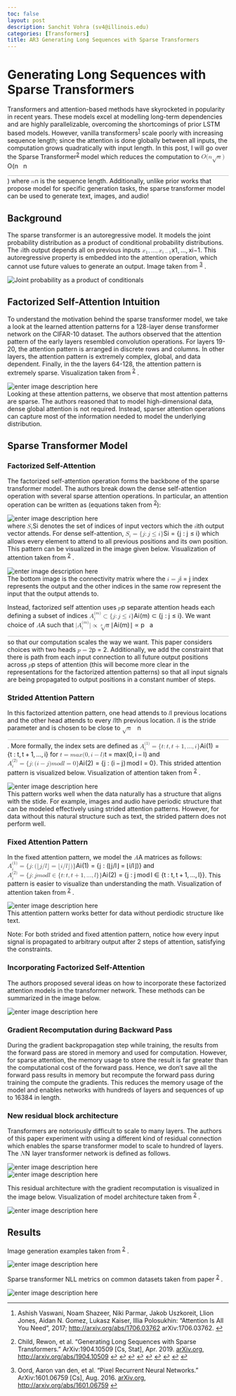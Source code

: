 ```yaml
---
toc: false 
layout: post
description: Sanchit Vohra (sv4@illinois.edu)
categories: [Transformers]
title: AR3 Generating Long Sequences with Sparse Transformers 
---
```


<div class="stackedit__html"><h1 id="generating-long-sequences-with-sparse-transformers">Generating Long Sequences with Sparse Transformers</h1>
<p>Transformers and attention-based methods have skyrocketed in popularity in recent years. These models excel at modelling long-term dependencies and are highly parallelizable, overcoming the shortcomings of prior LSTM based models. However, vanilla transformers<sup class="footnote-ref"><a href="#fn1" id="fnref1">1</a></sup> scale poorly with increasing sequence length; since the attention is done globally between all inputs, the computation grows quadratically with input length. In this post, I will go over the Sparse Transformer<sup class="footnote-ref"><a href="#fn2" id="fnref2">2</a></sup> model which reduces the computation to <span class="katex--inline"><span class="katex"><span class="katex-mathml"><math xmlns="http://www.w3.org/1998/Math/MathML"><semantics><mrow><mi>O</mi><mo stretchy="false">(</mo><mi>n</mi><msqrt><mi>n</mi></msqrt><mo stretchy="false">)</mo></mrow><annotation encoding="application/x-tex">O(n\sqrt n)</annotation></semantics></math></span><span class="katex-html" aria-hidden="true"><span class="base"><span class="strut" style="height: 1.05028em; vertical-align: -0.25em;"></span><span style="margin-right: 0.02778em;" class="mord mathnormal">O</span><span class="mopen">(</span><span class="mord mathnormal">n</span><span class="mord sqrt"><span class="vlist-t vlist-t2"><span class="vlist-r"><span class="vlist" style="height: 0.80028em;"><span class="svg-align" style="top: -3em;"><span class="pstrut" style="height: 3em;"></span><span class="mord mathnormal" style="padding-left: 0.833em;">n</span></span><span class="" style="top: -2.76028em;"><span class="pstrut" style="height: 3em;"></span><span class="hide-tail" style="min-width: 0.853em; height: 1.08em;"><svg width="400em" height="1.08em" viewBox="0 0 400000 1080" preserveAspectRatio="xMinYMin slice"><path d="M95,702
c-2.7,0,-7.17,-2.7,-13.5,-8c-5.8,-5.3,-9.5,-10,-9.5,-14
c0,-2,0.3,-3.3,1,-4c1.3,-2.7,23.83,-20.7,67.5,-54
c44.2,-33.3,65.8,-50.3,66.5,-51c1.3,-1.3,3,-2,5,-2c4.7,0,8.7,3.3,12,10
s173,378,173,378c0.7,0,35.3,-71,104,-213c68.7,-142,137.5,-285,206.5,-429
c69,-144,104.5,-217.7,106.5,-221
l0 -0
c5.3,-9.3,12,-14,20,-14
H400000v40H845.2724
s-225.272,467,-225.272,467s-235,486,-235,486c-2.7,4.7,-9,7,-19,7
c-6,0,-10,-1,-12,-3s-194,-422,-194,-422s-65,47,-65,47z
M834 80h400000v40h-400000z"></path></svg></span></span></span><span class="vlist-s">​</span></span><span class="vlist-r"><span class="vlist" style="height: 0.23972em;"><span class=""></span></span></span></span></span><span class="mclose">)</span></span></span></span></span> where <span class="katex--inline"><span class="katex"><span class="katex-mathml"><math xmlns="http://www.w3.org/1998/Math/MathML"><semantics><mrow><mi>n</mi></mrow><annotation encoding="application/x-tex">n</annotation></semantics></math></span><span class="katex-html" aria-hidden="true"><span class="base"><span class="strut" style="height: 0.43056em; vertical-align: 0em;"></span><span class="mord mathnormal">n</span></span></span></span></span> is the sequence length. Additionally, unlike prior works that propose model for specific generation tasks, the sparse transformer model can be used to generate text, images, and audio!</p>
<h2 id="background">Background</h2>
<p>The sparse transformer is an autoregressive model. It models the joint probability distribution as a product of conditional probability distributions. The <span class="katex--inline"><span class="katex"><span class="katex-mathml"><math xmlns="http://www.w3.org/1998/Math/MathML"><semantics><mrow><mi>i</mi></mrow><annotation encoding="application/x-tex">i</annotation></semantics></math></span><span class="katex-html" aria-hidden="true"><span class="base"><span class="strut" style="height: 0.65952em; vertical-align: 0em;"></span><span class="mord mathnormal">i</span></span></span></span></span>th output depends all on previous inputs <span class="katex--inline"><span class="katex"><span class="katex-mathml"><math xmlns="http://www.w3.org/1998/Math/MathML"><semantics><mrow><msub><mi>x</mi><mn>1</mn></msub><mo separator="true">,</mo><mi mathvariant="normal">.</mi><mi mathvariant="normal">.</mi><mi mathvariant="normal">.</mi><mo separator="true">,</mo><msub><mi>x</mi><mrow><mi>i</mi><mo>−</mo><mn>1</mn></mrow></msub></mrow><annotation encoding="application/x-tex">x_1, ..., x_{i-1}</annotation></semantics></math></span><span class="katex-html" aria-hidden="true"><span class="base"><span class="strut" style="height: 0.638891em; vertical-align: -0.208331em;"></span><span class="mord"><span class="mord mathnormal">x</span><span class="msupsub"><span class="vlist-t vlist-t2"><span class="vlist-r"><span class="vlist" style="height: 0.301108em;"><span class="" style="top: -2.55em; margin-left: 0em; margin-right: 0.05em;"><span class="pstrut" style="height: 2.7em;"></span><span class="sizing reset-size6 size3 mtight"><span class="mord mtight">1</span></span></span></span><span class="vlist-s">​</span></span><span class="vlist-r"><span class="vlist" style="height: 0.15em;"><span class=""></span></span></span></span></span></span><span class="mpunct">,</span><span class="mspace" style="margin-right: 0.166667em;"></span><span class="mord">...</span><span class="mpunct">,</span><span class="mspace" style="margin-right: 0.166667em;"></span><span class="mord"><span class="mord mathnormal">x</span><span class="msupsub"><span class="vlist-t vlist-t2"><span class="vlist-r"><span class="vlist" style="height: 0.311664em;"><span class="" style="top: -2.55em; margin-left: 0em; margin-right: 0.05em;"><span class="pstrut" style="height: 2.7em;"></span><span class="sizing reset-size6 size3 mtight"><span class="mord mtight"><span class="mord mathnormal mtight">i</span><span class="mbin mtight">−</span><span class="mord mtight">1</span></span></span></span></span><span class="vlist-s">​</span></span><span class="vlist-r"><span class="vlist" style="height: 0.208331em;"><span class=""></span></span></span></span></span></span></span></span></span></span>. This autoregressive property is embedded into the attention operation, which cannot use future values to generate an output. Image taken from <sup class="footnote-ref"><a href="#fn3" id="fnref3">3</a></sup> .</p>
<p><img src="https://i.imgur.com/WH2X2bY.png" alt="Joint probability as a product of conditionals"></p>
<h2 id="factorized-self-attention-intuition">Factorized Self-Attention Intuition</h2>
<p>To understand the motivation behind the sparse transformer model, we take a look at the learned attention patterns for a 128-layer dense transformer network on the CIFAR-10 dataset. The authors observed that the attention pattern of the early layers resembled convolution operations. For layers 19-20, the attention pattern is arranged in discrete rows and columns. In other layers, the attention pattern is extremely complex, global, and data dependent. Finally, in the the layers 64-128, the attention pattern is extremely sparse. Visualization taken from <sup class="footnote-ref"><a href="#fn2" id="fnref2:1">2</a></sup> .</p>
<p><img src="https://i.imgur.com/J8JfBWO.png" alt="enter image description here"><br>
Looking at these attention patterns, we observe that most attention patterns are sparse. The authors reasoned that to model high-dimensional data, dense global attention is not required. Instead, sparser attention operations can capture most of the information needed to model the underlying distribution.</p>
<h2 id="sparse-transformer-model">Sparse Transformer Model</h2>
<h3 id="factorized-self-attention">Factorized Self-Attention</h3>
<p>The factorized self-attention operation forms the backbone of the sparse transformer model. The authors break down the dense self-attention operation with several sparse attention operations. In particular, an attention operation can be written as (equations taken from <sup class="footnote-ref"><a href="#fn2" id="fnref2:2">2</a></sup>):</p>
<p><img src="https://i.imgur.com/Uu6469M.png" alt="enter image description here"><br>
where <span class="katex--inline"><span class="katex"><span class="katex-mathml"><math xmlns="http://www.w3.org/1998/Math/MathML"><semantics><mrow><msub><mi>S</mi><mi>i</mi></msub></mrow><annotation encoding="application/x-tex">S_i</annotation></semantics></math></span><span class="katex-html" aria-hidden="true"><span class="base"><span class="strut" style="height: 0.83333em; vertical-align: -0.15em;"></span><span class="mord"><span style="margin-right: 0.05764em;" class="mord mathnormal">S</span><span class="msupsub"><span class="vlist-t vlist-t2"><span class="vlist-r"><span class="vlist" style="height: 0.311664em;"><span class="" style="top: -2.55em; margin-left: -0.05764em; margin-right: 0.05em;"><span class="pstrut" style="height: 2.7em;"></span><span class="sizing reset-size6 size3 mtight"><span class="mord mathnormal mtight">i</span></span></span></span><span class="vlist-s">​</span></span><span class="vlist-r"><span class="vlist" style="height: 0.15em;"><span class=""></span></span></span></span></span></span></span></span></span></span> denotes the set of indices of input vectors which the <span class="katex--inline"><span class="katex"><span class="katex-mathml"><math xmlns="http://www.w3.org/1998/Math/MathML"><semantics><mrow><mi>i</mi></mrow><annotation encoding="application/x-tex">i</annotation></semantics></math></span><span class="katex-html" aria-hidden="true"><span class="base"><span class="strut" style="height: 0.65952em; vertical-align: 0em;"></span><span class="mord mathnormal">i</span></span></span></span></span>th output vector attends. For dense self-attention, <span class="katex--inline"><span class="katex"><span class="katex-mathml"><math xmlns="http://www.w3.org/1998/Math/MathML"><semantics><mrow><msub><mi>S</mi><mi>i</mi></msub><mo>=</mo><mo stretchy="false">{</mo><mi>j</mi><mo>:</mo><mi>j</mi><mo>≤</mo><mi>i</mi><mo stretchy="false">}</mo></mrow><annotation encoding="application/x-tex">S_i=\{j:j \le i\}</annotation></semantics></math></span><span class="katex-html" aria-hidden="true"><span class="base"><span class="strut" style="height: 0.83333em; vertical-align: -0.15em;"></span><span class="mord"><span style="margin-right: 0.05764em;" class="mord mathnormal">S</span><span class="msupsub"><span class="vlist-t vlist-t2"><span class="vlist-r"><span class="vlist" style="height: 0.311664em;"><span class="" style="top: -2.55em; margin-left: -0.05764em; margin-right: 0.05em;"><span class="pstrut" style="height: 2.7em;"></span><span class="sizing reset-size6 size3 mtight"><span class="mord mathnormal mtight">i</span></span></span></span><span class="vlist-s">​</span></span><span class="vlist-r"><span class="vlist" style="height: 0.15em;"><span class=""></span></span></span></span></span></span><span class="mspace" style="margin-right: 0.277778em;"></span><span class="mrel">=</span><span class="mspace" style="margin-right: 0.277778em;"></span></span><span class="base"><span class="strut" style="height: 1em; vertical-align: -0.25em;"></span><span class="mopen">{</span><span style="margin-right: 0.05724em;" class="mord mathnormal">j</span><span class="mspace" style="margin-right: 0.277778em;"></span><span class="mrel">:</span><span class="mspace" style="margin-right: 0.277778em;"></span></span><span class="base"><span class="strut" style="height: 0.85396em; vertical-align: -0.19444em;"></span><span style="margin-right: 0.05724em;" class="mord mathnormal">j</span><span class="mspace" style="margin-right: 0.277778em;"></span><span class="mrel">≤</span><span class="mspace" style="margin-right: 0.277778em;"></span></span><span class="base"><span class="strut" style="height: 1em; vertical-align: -0.25em;"></span><span class="mord mathnormal">i</span><span class="mclose">}</span></span></span></span></span> which allows every element to attend to all previous positions and its own position. This pattern can be visualized in the image given below. Visualization of attention taken from <sup class="footnote-ref"><a href="#fn2" id="fnref2:3">2</a></sup> .</p>
<p><img src="https://i.imgur.com/R3qHVSm.png" alt="enter image description here"><br>
The bottom image is the connectivity matrix where the <span class="katex--inline"><span class="katex"><span class="katex-mathml"><math xmlns="http://www.w3.org/1998/Math/MathML"><semantics><mrow><mi>i</mi><mo>=</mo><mi>j</mi></mrow><annotation encoding="application/x-tex">i=j</annotation></semantics></math></span><span class="katex-html" aria-hidden="true"><span class="base"><span class="strut" style="height: 0.65952em; vertical-align: 0em;"></span><span class="mord mathnormal">i</span><span class="mspace" style="margin-right: 0.277778em;"></span><span class="mrel">=</span><span class="mspace" style="margin-right: 0.277778em;"></span></span><span class="base"><span class="strut" style="height: 0.85396em; vertical-align: -0.19444em;"></span><span style="margin-right: 0.05724em;" class="mord mathnormal">j</span></span></span></span></span> index represents the output and the other indices in the same row represent the input that the output attends to.</p>
<p>Instead, factorized self attention uses <span class="katex--inline"><span class="katex"><span class="katex-mathml"><math xmlns="http://www.w3.org/1998/Math/MathML"><semantics><mrow><mi>p</mi></mrow><annotation encoding="application/x-tex">p</annotation></semantics></math></span><span class="katex-html" aria-hidden="true"><span class="base"><span class="strut" style="height: 0.625em; vertical-align: -0.19444em;"></span><span class="mord mathnormal">p</span></span></span></span></span> separate attention heads each defining a subset of indices <span class="katex--inline"><span class="katex"><span class="katex-mathml"><math xmlns="http://www.w3.org/1998/Math/MathML"><semantics><mrow><msubsup><mi>A</mi><mi>i</mi><mrow><mo stretchy="false">(</mo><mi>m</mi><mo stretchy="false">)</mo></mrow></msubsup><mo>⊂</mo><mo stretchy="false">{</mo><mi>j</mi><mo>:</mo><mi>j</mi><mo>≤</mo><mi>i</mi><mo stretchy="false">}</mo></mrow><annotation encoding="application/x-tex">A_i^{(m)} \subset \{j:j \le i\}</annotation></semantics></math></span><span class="katex-html" aria-hidden="true"><span class="base"><span class="strut" style="height: 1.32166em; vertical-align: -0.276864em;"></span><span class="mord"><span class="mord mathnormal">A</span><span class="msupsub"><span class="vlist-t vlist-t2"><span class="vlist-r"><span class="vlist" style="height: 1.0448em;"><span class="" style="top: -2.42314em; margin-left: 0em; margin-right: 0.05em;"><span class="pstrut" style="height: 2.7em;"></span><span class="sizing reset-size6 size3 mtight"><span class="mord mathnormal mtight">i</span></span></span><span class="" style="top: -3.2198em; margin-right: 0.05em;"><span class="pstrut" style="height: 2.7em;"></span><span class="sizing reset-size6 size3 mtight"><span class="mord mtight"><span class="mopen mtight">(</span><span class="mord mathnormal mtight">m</span><span class="mclose mtight">)</span></span></span></span></span><span class="vlist-s">​</span></span><span class="vlist-r"><span class="vlist" style="height: 0.276864em;"><span class=""></span></span></span></span></span></span><span class="mspace" style="margin-right: 0.277778em;"></span><span class="mrel">⊂</span><span class="mspace" style="margin-right: 0.277778em;"></span></span><span class="base"><span class="strut" style="height: 1em; vertical-align: -0.25em;"></span><span class="mopen">{</span><span style="margin-right: 0.05724em;" class="mord mathnormal">j</span><span class="mspace" style="margin-right: 0.277778em;"></span><span class="mrel">:</span><span class="mspace" style="margin-right: 0.277778em;"></span></span><span class="base"><span class="strut" style="height: 0.85396em; vertical-align: -0.19444em;"></span><span style="margin-right: 0.05724em;" class="mord mathnormal">j</span><span class="mspace" style="margin-right: 0.277778em;"></span><span class="mrel">≤</span><span class="mspace" style="margin-right: 0.277778em;"></span></span><span class="base"><span class="strut" style="height: 1em; vertical-align: -0.25em;"></span><span class="mord mathnormal">i</span><span class="mclose">}</span></span></span></span></span>.  We want choice of <span class="katex--inline"><span class="katex"><span class="katex-mathml"><math xmlns="http://www.w3.org/1998/Math/MathML"><semantics><mrow><mi>A</mi></mrow><annotation encoding="application/x-tex">A</annotation></semantics></math></span><span class="katex-html" aria-hidden="true"><span class="base"><span class="strut" style="height: 0.68333em; vertical-align: 0em;"></span><span class="mord mathnormal">A</span></span></span></span></span> such that <span class="katex--inline"><span class="katex"><span class="katex-mathml"><math xmlns="http://www.w3.org/1998/Math/MathML"><semantics><mrow><mi mathvariant="normal">∣</mi><msubsup><mi>A</mi><mi>i</mi><mrow><mo stretchy="false">(</mo><mi>m</mi><mo stretchy="false">)</mo></mrow></msubsup><mi mathvariant="normal">∣</mi><mo>∝</mo><mroot><mi>a</mi><mi>p</mi></mroot></mrow><annotation encoding="application/x-tex">|A_i^{(m)}| \propto \sqrt[p] a</annotation></semantics></math></span><span class="katex-html" aria-hidden="true"><span class="base"><span class="strut" style="height: 1.32166em; vertical-align: -0.276864em;"></span><span class="mord">∣</span><span class="mord"><span class="mord mathnormal">A</span><span class="msupsub"><span class="vlist-t vlist-t2"><span class="vlist-r"><span class="vlist" style="height: 1.0448em;"><span class="" style="top: -2.42314em; margin-left: 0em; margin-right: 0.05em;"><span class="pstrut" style="height: 2.7em;"></span><span class="sizing reset-size6 size3 mtight"><span class="mord mathnormal mtight">i</span></span></span><span class="" style="top: -3.2198em; margin-right: 0.05em;"><span class="pstrut" style="height: 2.7em;"></span><span class="sizing reset-size6 size3 mtight"><span class="mord mtight"><span class="mopen mtight">(</span><span class="mord mathnormal mtight">m</span><span class="mclose mtight">)</span></span></span></span></span><span class="vlist-s">​</span></span><span class="vlist-r"><span class="vlist" style="height: 0.276864em;"><span class=""></span></span></span></span></span></span><span class="mord">∣</span><span class="mspace" style="margin-right: 0.277778em;"></span><span class="mrel">∝</span><span class="mspace" style="margin-right: 0.277778em;"></span></span><span class="base"><span class="strut" style="height: 1.04em; vertical-align: -0.23972em;"></span><span class="mord sqrt"><span class="root"><span class="vlist-t"><span class="vlist-r"><span class="vlist" style="height: 0.551616em;"><span class="" style="top: -2.83634em;"><span class="pstrut" style="height: 2.5em;"></span><span class="sizing reset-size6 size1 mtight"><span class="mord mtight"><span class="mord mathnormal mtight">p</span></span></span></span></span></span></span></span><span class="vlist-t vlist-t2"><span class="vlist-r"><span class="vlist" style="height: 0.80028em;"><span class="svg-align" style="top: -3em;"><span class="pstrut" style="height: 3em;"></span><span class="mord" style="padding-left: 0.833em;"><span class="mord mathnormal">a</span></span></span><span class="" style="top: -2.76028em;"><span class="pstrut" style="height: 3em;"></span><span class="hide-tail" style="min-width: 0.853em; height: 1.08em;"><svg width="400em" height="1.08em" viewBox="0 0 400000 1080" preserveAspectRatio="xMinYMin slice"><path d="M95,702
c-2.7,0,-7.17,-2.7,-13.5,-8c-5.8,-5.3,-9.5,-10,-9.5,-14
c0,-2,0.3,-3.3,1,-4c1.3,-2.7,23.83,-20.7,67.5,-54
c44.2,-33.3,65.8,-50.3,66.5,-51c1.3,-1.3,3,-2,5,-2c4.7,0,8.7,3.3,12,10
s173,378,173,378c0.7,0,35.3,-71,104,-213c68.7,-142,137.5,-285,206.5,-429
c69,-144,104.5,-217.7,106.5,-221
l0 -0
c5.3,-9.3,12,-14,20,-14
H400000v40H845.2724
s-225.272,467,-225.272,467s-235,486,-235,486c-2.7,4.7,-9,7,-19,7
c-6,0,-10,-1,-12,-3s-194,-422,-194,-422s-65,47,-65,47z
M834 80h400000v40h-400000z"></path></svg></span></span></span><span class="vlist-s">​</span></span><span class="vlist-r"><span class="vlist" style="height: 0.23972em;"><span class=""></span></span></span></span></span></span></span></span></span> so that our computation scales the way we want. This paper considers choices with two heads <span class="katex--inline"><span class="katex"><span class="katex-mathml"><math xmlns="http://www.w3.org/1998/Math/MathML"><semantics><mrow><mi>p</mi><mo>=</mo><mn>2</mn></mrow><annotation encoding="application/x-tex">p=2</annotation></semantics></math></span><span class="katex-html" aria-hidden="true"><span class="base"><span class="strut" style="height: 0.625em; vertical-align: -0.19444em;"></span><span class="mord mathnormal">p</span><span class="mspace" style="margin-right: 0.277778em;"></span><span class="mrel">=</span><span class="mspace" style="margin-right: 0.277778em;"></span></span><span class="base"><span class="strut" style="height: 0.64444em; vertical-align: 0em;"></span><span class="mord">2</span></span></span></span></span>. Additionally, we add the constraint that there is path from each input connection to all future output positions across <span class="katex--inline"><span class="katex"><span class="katex-mathml"><math xmlns="http://www.w3.org/1998/Math/MathML"><semantics><mrow><mi>p</mi></mrow><annotation encoding="application/x-tex">p</annotation></semantics></math></span><span class="katex-html" aria-hidden="true"><span class="base"><span class="strut" style="height: 0.625em; vertical-align: -0.19444em;"></span><span class="mord mathnormal">p</span></span></span></span></span> steps of attention (this will become more clear in the representations for the factorized attention patterns) so that all input signals are being propagated to output positions in a constant number of steps.</p>
<h3 id="strided-attention-pattern">Strided Attention Pattern</h3>
<p>In this factorized attention pattern, one head attends to <span class="katex--inline"><span class="katex"><span class="katex-mathml"><math xmlns="http://www.w3.org/1998/Math/MathML"><semantics><mrow><mi>l</mi></mrow><annotation encoding="application/x-tex">l</annotation></semantics></math></span><span class="katex-html" aria-hidden="true"><span class="base"><span class="strut" style="height: 0.69444em; vertical-align: 0em;"></span><span style="margin-right: 0.01968em;" class="mord mathnormal">l</span></span></span></span></span> previous locations and the other head attends to every <span class="katex--inline"><span class="katex"><span class="katex-mathml"><math xmlns="http://www.w3.org/1998/Math/MathML"><semantics><mrow><mi>l</mi></mrow><annotation encoding="application/x-tex">l</annotation></semantics></math></span><span class="katex-html" aria-hidden="true"><span class="base"><span class="strut" style="height: 0.69444em; vertical-align: 0em;"></span><span style="margin-right: 0.01968em;" class="mord mathnormal">l</span></span></span></span></span>th previous location. <span class="katex--inline"><span class="katex"><span class="katex-mathml"><math xmlns="http://www.w3.org/1998/Math/MathML"><semantics><mrow><mi>l</mi></mrow><annotation encoding="application/x-tex">l</annotation></semantics></math></span><span class="katex-html" aria-hidden="true"><span class="base"><span class="strut" style="height: 0.69444em; vertical-align: 0em;"></span><span style="margin-right: 0.01968em;" class="mord mathnormal">l</span></span></span></span></span> is the stride parameter and is chosen to be close to <span class="katex--inline"><span class="katex"><span class="katex-mathml"><math xmlns="http://www.w3.org/1998/Math/MathML"><semantics><mrow><msqrt><mi>n</mi></msqrt></mrow><annotation encoding="application/x-tex">\sqrt n</annotation></semantics></math></span><span class="katex-html" aria-hidden="true"><span class="base"><span class="strut" style="height: 1.04em; vertical-align: -0.23972em;"></span><span class="mord sqrt"><span class="vlist-t vlist-t2"><span class="vlist-r"><span class="vlist" style="height: 0.80028em;"><span class="svg-align" style="top: -3em;"><span class="pstrut" style="height: 3em;"></span><span class="mord mathnormal" style="padding-left: 0.833em;">n</span></span><span class="" style="top: -2.76028em;"><span class="pstrut" style="height: 3em;"></span><span class="hide-tail" style="min-width: 0.853em; height: 1.08em;"><svg width="400em" height="1.08em" viewBox="0 0 400000 1080" preserveAspectRatio="xMinYMin slice"><path d="M95,702
c-2.7,0,-7.17,-2.7,-13.5,-8c-5.8,-5.3,-9.5,-10,-9.5,-14
c0,-2,0.3,-3.3,1,-4c1.3,-2.7,23.83,-20.7,67.5,-54
c44.2,-33.3,65.8,-50.3,66.5,-51c1.3,-1.3,3,-2,5,-2c4.7,0,8.7,3.3,12,10
s173,378,173,378c0.7,0,35.3,-71,104,-213c68.7,-142,137.5,-285,206.5,-429
c69,-144,104.5,-217.7,106.5,-221
l0 -0
c5.3,-9.3,12,-14,20,-14
H400000v40H845.2724
s-225.272,467,-225.272,467s-235,486,-235,486c-2.7,4.7,-9,7,-19,7
c-6,0,-10,-1,-12,-3s-194,-422,-194,-422s-65,47,-65,47z
M834 80h400000v40h-400000z"></path></svg></span></span></span><span class="vlist-s">​</span></span><span class="vlist-r"><span class="vlist" style="height: 0.23972em;"><span class=""></span></span></span></span></span></span></span></span></span>. More formally, the index sets are defined as <span class="katex--inline"><span class="katex"><span class="katex-mathml"><math xmlns="http://www.w3.org/1998/Math/MathML"><semantics><mrow><msubsup><mi>A</mi><mi>i</mi><mrow><mo stretchy="false">(</mo><mn>1</mn><mo stretchy="false">)</mo></mrow></msubsup><mo>=</mo><mo stretchy="false">{</mo><mi>t</mi><mo>:</mo><mi>t</mi><mo separator="true">,</mo><mi>t</mi><mo>+</mo><mn>1</mn><mo separator="true">,</mo><mi mathvariant="normal">.</mi><mi mathvariant="normal">.</mi><mi mathvariant="normal">.</mi><mo separator="true">,</mo><mi>i</mi><mo stretchy="false">}</mo></mrow><annotation encoding="application/x-tex">A_i^{(1)} =  \{t:t,t+1,...,i\}</annotation></semantics></math></span><span class="katex-html" aria-hidden="true"><span class="base"><span class="strut" style="height: 1.32166em; vertical-align: -0.276864em;"></span><span class="mord"><span class="mord mathnormal">A</span><span class="msupsub"><span class="vlist-t vlist-t2"><span class="vlist-r"><span class="vlist" style="height: 1.0448em;"><span class="" style="top: -2.42314em; margin-left: 0em; margin-right: 0.05em;"><span class="pstrut" style="height: 2.7em;"></span><span class="sizing reset-size6 size3 mtight"><span class="mord mathnormal mtight">i</span></span></span><span class="" style="top: -3.2198em; margin-right: 0.05em;"><span class="pstrut" style="height: 2.7em;"></span><span class="sizing reset-size6 size3 mtight"><span class="mord mtight"><span class="mopen mtight">(</span><span class="mord mtight">1</span><span class="mclose mtight">)</span></span></span></span></span><span class="vlist-s">​</span></span><span class="vlist-r"><span class="vlist" style="height: 0.276864em;"><span class=""></span></span></span></span></span></span><span class="mspace" style="margin-right: 0.277778em;"></span><span class="mrel">=</span><span class="mspace" style="margin-right: 0.277778em;"></span></span><span class="base"><span class="strut" style="height: 1em; vertical-align: -0.25em;"></span><span class="mopen">{</span><span class="mord mathnormal">t</span><span class="mspace" style="margin-right: 0.277778em;"></span><span class="mrel">:</span><span class="mspace" style="margin-right: 0.277778em;"></span></span><span class="base"><span class="strut" style="height: 0.80952em; vertical-align: -0.19444em;"></span><span class="mord mathnormal">t</span><span class="mpunct">,</span><span class="mspace" style="margin-right: 0.166667em;"></span><span class="mord mathnormal">t</span><span class="mspace" style="margin-right: 0.222222em;"></span><span class="mbin">+</span><span class="mspace" style="margin-right: 0.222222em;"></span></span><span class="base"><span class="strut" style="height: 1em; vertical-align: -0.25em;"></span><span class="mord">1</span><span class="mpunct">,</span><span class="mspace" style="margin-right: 0.166667em;"></span><span class="mord">...</span><span class="mpunct">,</span><span class="mspace" style="margin-right: 0.166667em;"></span><span class="mord mathnormal">i</span><span class="mclose">}</span></span></span></span></span> for <span class="katex--inline"><span class="katex"><span class="katex-mathml"><math xmlns="http://www.w3.org/1998/Math/MathML"><semantics><mrow><mi>t</mi><mo>=</mo><mi>m</mi><mi>a</mi><mi>x</mi><mo stretchy="false">(</mo><mn>0</mn><mo separator="true">,</mo><mi>i</mi><mo>−</mo><mi>l</mi><mo stretchy="false">)</mo></mrow><annotation encoding="application/x-tex">t=max(0,i-l)</annotation></semantics></math></span><span class="katex-html" aria-hidden="true"><span class="base"><span class="strut" style="height: 0.61508em; vertical-align: 0em;"></span><span class="mord mathnormal">t</span><span class="mspace" style="margin-right: 0.277778em;"></span><span class="mrel">=</span><span class="mspace" style="margin-right: 0.277778em;"></span></span><span class="base"><span class="strut" style="height: 1em; vertical-align: -0.25em;"></span><span class="mord mathnormal">ma</span><span class="mord mathnormal">x</span><span class="mopen">(</span><span class="mord">0</span><span class="mpunct">,</span><span class="mspace" style="margin-right: 0.166667em;"></span><span class="mord mathnormal">i</span><span class="mspace" style="margin-right: 0.222222em;"></span><span class="mbin">−</span><span class="mspace" style="margin-right: 0.222222em;"></span></span><span class="base"><span class="strut" style="height: 1em; vertical-align: -0.25em;"></span><span style="margin-right: 0.01968em;" class="mord mathnormal">l</span><span class="mclose">)</span></span></span></span></span> and <span class="katex--inline"><span class="katex"><span class="katex-mathml"><math xmlns="http://www.w3.org/1998/Math/MathML"><semantics><mrow><msubsup><mi>A</mi><mi>i</mi><mrow><mo stretchy="false">(</mo><mn>2</mn><mo stretchy="false">)</mo></mrow></msubsup><mo>=</mo><mo stretchy="false">{</mo><mi>j</mi><mo>:</mo><mo stretchy="false">(</mo><mi>i</mi><mo>−</mo><mi>j</mi><mo stretchy="false">)</mo> <mi>m</mi><mi>o</mi><mi>d</mi> <mi>l</mi><mo>=</mo><mn>0</mn><mo stretchy="false">}</mo></mrow><annotation encoding="application/x-tex">A_i^{(2)} = \{j:(i-j) \, mod \, l = 0\}</annotation></semantics></math></span><span class="katex-html" aria-hidden="true"><span class="base"><span class="strut" style="height: 1.32166em; vertical-align: -0.276864em;"></span><span class="mord"><span class="mord mathnormal">A</span><span class="msupsub"><span class="vlist-t vlist-t2"><span class="vlist-r"><span class="vlist" style="height: 1.0448em;"><span class="" style="top: -2.42314em; margin-left: 0em; margin-right: 0.05em;"><span class="pstrut" style="height: 2.7em;"></span><span class="sizing reset-size6 size3 mtight"><span class="mord mathnormal mtight">i</span></span></span><span class="" style="top: -3.2198em; margin-right: 0.05em;"><span class="pstrut" style="height: 2.7em;"></span><span class="sizing reset-size6 size3 mtight"><span class="mord mtight"><span class="mopen mtight">(</span><span class="mord mtight">2</span><span class="mclose mtight">)</span></span></span></span></span><span class="vlist-s">​</span></span><span class="vlist-r"><span class="vlist" style="height: 0.276864em;"><span class=""></span></span></span></span></span></span><span class="mspace" style="margin-right: 0.277778em;"></span><span class="mrel">=</span><span class="mspace" style="margin-right: 0.277778em;"></span></span><span class="base"><span class="strut" style="height: 1em; vertical-align: -0.25em;"></span><span class="mopen">{</span><span style="margin-right: 0.05724em;" class="mord mathnormal">j</span><span class="mspace" style="margin-right: 0.277778em;"></span><span class="mrel">:</span><span class="mspace" style="margin-right: 0.277778em;"></span></span><span class="base"><span class="strut" style="height: 1em; vertical-align: -0.25em;"></span><span class="mopen">(</span><span class="mord mathnormal">i</span><span class="mspace" style="margin-right: 0.222222em;"></span><span class="mbin">−</span><span class="mspace" style="margin-right: 0.222222em;"></span></span><span class="base"><span class="strut" style="height: 1em; vertical-align: -0.25em;"></span><span style="margin-right: 0.05724em;" class="mord mathnormal">j</span><span class="mclose">)</span><span class="mspace" style="margin-right: 0.166667em;"></span><span class="mord mathnormal">m</span><span class="mord mathnormal">o</span><span class="mord mathnormal">d</span><span class="mspace" style="margin-right: 0.166667em;"></span><span style="margin-right: 0.01968em;" class="mord mathnormal">l</span><span class="mspace" style="margin-right: 0.277778em;"></span><span class="mrel">=</span><span class="mspace" style="margin-right: 0.277778em;"></span></span><span class="base"><span class="strut" style="height: 1em; vertical-align: -0.25em;"></span><span class="mord">0</span><span class="mclose">}</span></span></span></span></span>. This strided attention pattern is visualized below. Visualization of attention taken from <sup class="footnote-ref"><a href="#fn2" id="fnref2:4">2</a></sup> .</p>
<p><img src="https://i.imgur.com/zMCcdaS.png" alt="enter image description here"><br>
This pattern works well when the data naturally has a structure that aligns with the stide. For example, images and audio have periodic structure that can be modeled effectively using strided attention patterns. However, for data without this natural structure such as text, the strided pattern does not perform well.</p>
<h3 id="fixed-attention-pattern">Fixed Attention Pattern</h3>
<p>In the fixed attention pattern, we model the <span class="katex--inline"><span class="katex"><span class="katex-mathml"><math xmlns="http://www.w3.org/1998/Math/MathML"><semantics><mrow><mi>A</mi></mrow><annotation encoding="application/x-tex">A</annotation></semantics></math></span><span class="katex-html" aria-hidden="true"><span class="base"><span class="strut" style="height: 0.68333em; vertical-align: 0em;"></span><span class="mord mathnormal">A</span></span></span></span></span> matrices as follows: <span class="katex--inline"><span class="katex"><span class="katex-mathml"><math xmlns="http://www.w3.org/1998/Math/MathML"><semantics><mrow><msubsup><mi>A</mi><mi>i</mi><mrow><mo stretchy="false">(</mo><mn>1</mn><mo stretchy="false">)</mo></mrow></msubsup><mo>=</mo><mo stretchy="false">{</mo><mi>j</mi><mo>:</mo><mo stretchy="false">(</mo><mo stretchy="false">⌊</mo><mi>j</mi><mi mathvariant="normal">/</mi><mi>l</mi><mo stretchy="false">⌋</mo><mo>=</mo><mo stretchy="false">⌊</mo><mi>i</mi><mi mathvariant="normal">/</mi><mi>l</mi><mo stretchy="false">⌋</mo><mo stretchy="false">)</mo><mo stretchy="false">}</mo></mrow><annotation encoding="application/x-tex">A_i^{(1)} =  \{j: (\lfloor j/l \rfloor = \lfloor i/l \rfloor) \}</annotation></semantics></math></span><span class="katex-html" aria-hidden="true"><span class="base"><span class="strut" style="height: 1.32166em; vertical-align: -0.276864em;"></span><span class="mord"><span class="mord mathnormal">A</span><span class="msupsub"><span class="vlist-t vlist-t2"><span class="vlist-r"><span class="vlist" style="height: 1.0448em;"><span class="" style="top: -2.42314em; margin-left: 0em; margin-right: 0.05em;"><span class="pstrut" style="height: 2.7em;"></span><span class="sizing reset-size6 size3 mtight"><span class="mord mathnormal mtight">i</span></span></span><span class="" style="top: -3.2198em; margin-right: 0.05em;"><span class="pstrut" style="height: 2.7em;"></span><span class="sizing reset-size6 size3 mtight"><span class="mord mtight"><span class="mopen mtight">(</span><span class="mord mtight">1</span><span class="mclose mtight">)</span></span></span></span></span><span class="vlist-s">​</span></span><span class="vlist-r"><span class="vlist" style="height: 0.276864em;"><span class=""></span></span></span></span></span></span><span class="mspace" style="margin-right: 0.277778em;"></span><span class="mrel">=</span><span class="mspace" style="margin-right: 0.277778em;"></span></span><span class="base"><span class="strut" style="height: 1em; vertical-align: -0.25em;"></span><span class="mopen">{</span><span style="margin-right: 0.05724em;" class="mord mathnormal">j</span><span class="mspace" style="margin-right: 0.277778em;"></span><span class="mrel">:</span><span class="mspace" style="margin-right: 0.277778em;"></span></span><span class="base"><span class="strut" style="height: 1em; vertical-align: -0.25em;"></span><span class="mopen">(⌊</span><span style="margin-right: 0.05724em;" class="mord mathnormal">j</span><span class="mord">/</span><span style="margin-right: 0.01968em;" class="mord mathnormal">l</span><span class="mclose">⌋</span><span class="mspace" style="margin-right: 0.277778em;"></span><span class="mrel">=</span><span class="mspace" style="margin-right: 0.277778em;"></span></span><span class="base"><span class="strut" style="height: 1em; vertical-align: -0.25em;"></span><span class="mopen">⌊</span><span class="mord mathnormal">i</span><span class="mord">/</span><span style="margin-right: 0.01968em;" class="mord mathnormal">l</span><span class="mclose">⌋)}</span></span></span></span></span> and <span class="katex--inline"><span class="katex"><span class="katex-mathml"><math xmlns="http://www.w3.org/1998/Math/MathML"><semantics><mrow><msubsup><mi>A</mi><mi>i</mi><mrow><mo stretchy="false">(</mo><mn>2</mn><mo stretchy="false">)</mo></mrow></msubsup><mo>=</mo><mo stretchy="false">{</mo><mi>j</mi><mo>:</mo><mi>j</mi> <mi>m</mi><mi>o</mi><mi>d</mi> <mi>l</mi><mo>∈</mo><mo stretchy="false">{</mo><mi>t</mi><mo>:</mo><mi>t</mi><mo separator="true">,</mo><mi>t</mi><mo>+</mo><mn>1</mn><mo separator="true">,</mo><mi mathvariant="normal">.</mi><mi mathvariant="normal">.</mi><mi mathvariant="normal">.</mi><mo separator="true">,</mo><mi>l</mi><mo stretchy="false">}</mo><mo stretchy="false">}</mo></mrow><annotation encoding="application/x-tex">A_i^{(2)} = \{j:j \, mod \, l \in \{t:t,t+1,...,l\}\}</annotation></semantics></math></span><span class="katex-html" aria-hidden="true"><span class="base"><span class="strut" style="height: 1.32166em; vertical-align: -0.276864em;"></span><span class="mord"><span class="mord mathnormal">A</span><span class="msupsub"><span class="vlist-t vlist-t2"><span class="vlist-r"><span class="vlist" style="height: 1.0448em;"><span class="" style="top: -2.42314em; margin-left: 0em; margin-right: 0.05em;"><span class="pstrut" style="height: 2.7em;"></span><span class="sizing reset-size6 size3 mtight"><span class="mord mathnormal mtight">i</span></span></span><span class="" style="top: -3.2198em; margin-right: 0.05em;"><span class="pstrut" style="height: 2.7em;"></span><span class="sizing reset-size6 size3 mtight"><span class="mord mtight"><span class="mopen mtight">(</span><span class="mord mtight">2</span><span class="mclose mtight">)</span></span></span></span></span><span class="vlist-s">​</span></span><span class="vlist-r"><span class="vlist" style="height: 0.276864em;"><span class=""></span></span></span></span></span></span><span class="mspace" style="margin-right: 0.277778em;"></span><span class="mrel">=</span><span class="mspace" style="margin-right: 0.277778em;"></span></span><span class="base"><span class="strut" style="height: 1em; vertical-align: -0.25em;"></span><span class="mopen">{</span><span style="margin-right: 0.05724em;" class="mord mathnormal">j</span><span class="mspace" style="margin-right: 0.277778em;"></span><span class="mrel">:</span><span class="mspace" style="margin-right: 0.277778em;"></span></span><span class="base"><span class="strut" style="height: 0.88888em; vertical-align: -0.19444em;"></span><span style="margin-right: 0.05724em;" class="mord mathnormal">j</span><span class="mspace" style="margin-right: 0.166667em;"></span><span class="mord mathnormal">m</span><span class="mord mathnormal">o</span><span class="mord mathnormal">d</span><span class="mspace" style="margin-right: 0.166667em;"></span><span style="margin-right: 0.01968em;" class="mord mathnormal">l</span><span class="mspace" style="margin-right: 0.277778em;"></span><span class="mrel">∈</span><span class="mspace" style="margin-right: 0.277778em;"></span></span><span class="base"><span class="strut" style="height: 1em; vertical-align: -0.25em;"></span><span class="mopen">{</span><span class="mord mathnormal">t</span><span class="mspace" style="margin-right: 0.277778em;"></span><span class="mrel">:</span><span class="mspace" style="margin-right: 0.277778em;"></span></span><span class="base"><span class="strut" style="height: 0.80952em; vertical-align: -0.19444em;"></span><span class="mord mathnormal">t</span><span class="mpunct">,</span><span class="mspace" style="margin-right: 0.166667em;"></span><span class="mord mathnormal">t</span><span class="mspace" style="margin-right: 0.222222em;"></span><span class="mbin">+</span><span class="mspace" style="margin-right: 0.222222em;"></span></span><span class="base"><span class="strut" style="height: 1em; vertical-align: -0.25em;"></span><span class="mord">1</span><span class="mpunct">,</span><span class="mspace" style="margin-right: 0.166667em;"></span><span class="mord">...</span><span class="mpunct">,</span><span class="mspace" style="margin-right: 0.166667em;"></span><span style="margin-right: 0.01968em;" class="mord mathnormal">l</span><span class="mclose">}}</span></span></span></span></span>. This pattern is easier to visualize than understanding the math. Visualization of attention taken from <sup class="footnote-ref"><a href="#fn2" id="fnref2:5">2</a></sup> .</p>
<p><img src="https://i.imgur.com/mT1qL2R.png" alt="enter image description here"><br>
This attention pattern works better for data without perdiodic structure like text.</p>
<p>Note: For both strided and fixed attention pattern, notice how every input signal is propagated to arbitrary output after 2 steps of attention, satisfying the constraints.</p>
<h3 id="incorporating-factorized-self-attention">Incorporating Factorized Self-Attention</h3>
<p>The authors proposed several ideas on how to incorporate these factorized attention models in the transformer network. These methods can be summarized in the image below.</p>
<p><img src="https://i.imgur.com/ePDDXaT.png" alt="enter image description here"></p>
<h3 id="gradient-recomputation-during-backward-pass">Gradient Recomputation during Backward Pass</h3>
<p>During the gradient backpropagation step while training, the results from the forward pass are stored in memory and used for computation. However, for sparse attention, the memory usage to store the result is far greater than the computational cost of the forward pass. Hence, we don’t save all the forward pass results in memory but recompute the forward pass during training the compute the gradients. This reduces the memory usage of the model and enables networks with hundreds of layers and sequences of up to 16384 in length.</p>
<h3 id="new-residual-block-architecture">New residual block architecture</h3>
<p>Transformers are notoriously difficult to scale to many layers. The authors of this paper experiment with using a different kind of residual connection which enables the sparse transformer model to scale to hundred of layers. The <span class="katex--inline"><span class="katex"><span class="katex-mathml"><math xmlns="http://www.w3.org/1998/Math/MathML"><semantics><mrow><mi>N</mi></mrow><annotation encoding="application/x-tex">N</annotation></semantics></math></span><span class="katex-html" aria-hidden="true"><span class="base"><span class="strut" style="height: 0.68333em; vertical-align: 0em;"></span><span style="margin-right: 0.10903em;" class="mord mathnormal">N</span></span></span></span></span> layer transformer network is defined as follows.</p>
<p><img src="https://i.imgur.com/yuHnCf6.png" alt="enter image description here"><br>
<img src="https://i.imgur.com/GGIu753.png" alt="enter image description here"></p>
<p>This residual architecture with the gradient recomputation is visualized in the image below. Visualization of model architecture taken from <sup class="footnote-ref"><a href="#fn2" id="fnref2:6">2</a></sup> .</p>
<p><img src="https://i.imgur.com/UOgIpYt.png" alt="enter image description here"></p>
<h2 id="results">Results</h2>
<p>Image generation examples taken from <sup class="footnote-ref"><a href="#fn2" id="fnref2:7">2</a></sup> .</p>
<p><img src="https://i.imgur.com/jVuV1xq.jpg" alt="enter image description here"></p>
<p>Sparse transformer NLL metrics on common datasets taken from paper <sup class="footnote-ref"><a href="#fn2" id="fnref2:8">2</a></sup> .</p>
<p><img src="https://i.imgur.com/VPvIlCq.png" alt="enter image description here"></p>
<hr class="footnotes-sep">
<section class="footnotes">
<ol class="footnotes-list">
<li id="fn1" class="footnote-item"><p>Ashish Vaswani, Noam Shazeer, Niki Parmar, Jakob Uszkoreit, Llion Jones, Aidan N. Gomez, Lukasz Kaiser, Illia Polosukhin: “Attention Is All You Need”, 2017; <a href="https://urldefense.com/v3/__http://arxiv.org/abs/1706.03762__;!!DZ3fjg!vB4FVPCPBjpvKyd9NAPO1XCiq0V9iTtXeJvEbjsVbD5D-pqlRbVpR1yOvf0NOMV3Ng$">http://arxiv.org/abs/1706.03762</a> arXiv:1706.03762. <a href="#fnref1" class="footnote-backref">↩︎</a></p>
</li>
<li id="fn2" class="footnote-item"><p>Child, Rewon, et al. “Generating Long Sequences with Sparse Transformers.” ArXiv:1904.10509 [Cs, Stat], Apr. 2019. <a href="https://urldefense.com/v3/__http://arXiv.org__;!!DZ3fjg!vB4FVPCPBjpvKyd9NAPO1XCiq0V9iTtXeJvEbjsVbD5D-pqlRbVpR1yOvf08BnoCLA$">arXiv.org</a>, <a href="https://urldefense.com/v3/__http://arxiv.org/abs/1904.10509__;!!DZ3fjg!vB4FVPCPBjpvKyd9NAPO1XCiq0V9iTtXeJvEbjsVbD5D-pqlRbVpR1yOvf1LG1ZgAA$">http://arxiv.org/abs/1904.10509</a> <a href="#fnref2" class="footnote-backref">↩︎</a> <a href="#fnref2:1" class="footnote-backref">↩︎</a> <a href="#fnref2:2" class="footnote-backref">↩︎</a> <a href="#fnref2:3" class="footnote-backref">↩︎</a> <a href="#fnref2:4" class="footnote-backref">↩︎</a> <a href="#fnref2:5" class="footnote-backref">↩︎</a> <a href="#fnref2:6" class="footnote-backref">↩︎</a> <a href="#fnref2:7" class="footnote-backref">↩︎</a> <a href="#fnref2:8" class="footnote-backref">↩︎</a></p>
</li>
<li id="fn3" class="footnote-item"><p>Oord, Aaron van den, et al. “Pixel Recurrent Neural Networks.” ArXiv:1601.06759 [Cs], Aug. 2016. <a href="https://urldefense.com/v3/__http://arXiv.org__;!!DZ3fjg!vB4FVPCPBjpvKyd9NAPO1XCiq0V9iTtXeJvEbjsVbD5D-pqlRbVpR1yOvf08BnoCLA$">arXiv.org</a>, <a href="https://urldefense.com/v3/__https://arxiv.org/abs/1601.06759__;!!DZ3fjg!vB4FVPCPBjpvKyd9NAPO1XCiq0V9iTtXeJvEbjsVbD5D-pqlRbVpR1yOvf1FRBUCWg$">http://arxiv.org/abs/1601.06759</a> <a href="#fnref3" class="footnote-backref">↩︎</a></p>
</li>
</ol>
</section>
</div>
